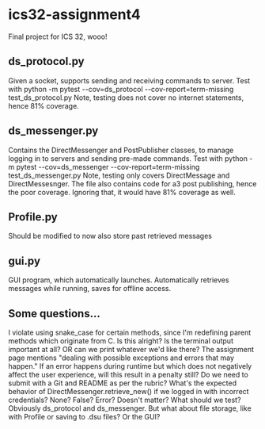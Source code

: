 # ics32-assignment4
Final project for ICS 32, wooo!

## ds_protocol.py
Given a socket, supports sending and receiving commands to server.
Test with python -m pytest --cov=ds_protocol --cov-report=term-missing test_ds_protocol.py
Note, testing does not cover no internet statements, hence 81% coverage.

## ds_messenger.py
Contains the DirectMessenger and PostPublisher classes, to manage logging in to servers and sending pre-made commands.
Test with python -m pytest --cov=ds_messenger  --cov-report=term-missing test_ds_messenger.py
Note, testing only covers DirectMessage and DirectMessesnger. The file also contains code for a3 post publishing, hence the poor coverage. Ignoring that, it would have 81% coverage as well.

## Profile.py
Should be modified to now also store past retrieved messages

## gui.py
GUI program, which automatically launches. Automatically retrieves messages while running, saves for offline access.

## Some questions...
I violate using snake_case for certain methods, since I'm redefining parent methods which originate from C. Is this alright?
Is the terminal output important at all? OR can we print whatever we'd like there?
The assignment page mentions "dealing with possible exceptions and errors that may happen." If an error happens during runtime but which does not negatively affect the user experience, will this result in a penalty still?
Do we need to submit with a Git and README as per the rubric?
What's the expected behavior of DirectMessenger.retrieve_new() if we logged in with incorrect credentials? None? False? Error? Doesn't matter?
What should we test? Obviously ds_protocol and ds_messenger. But what about file storage, like with Profile or saving to .dsu files? Or the GUI?